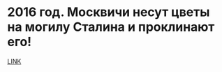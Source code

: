 # 2016 год. Москвичи несут цветы на могилу Сталина и проклинают его!



[LINK](https://varlamov.ru/2147918.html)